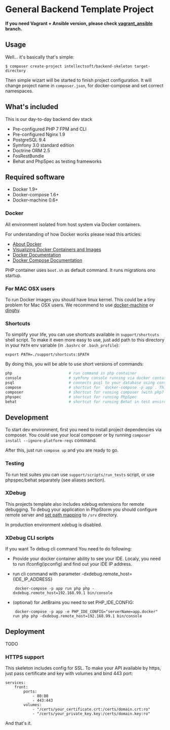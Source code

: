 General Backend Template Project
===================================

**If you need Vagrant + Ansible version, please check [vagrant_ansible](https://github.com/intellectsoft-uk/symfony-skeleton/tree/vagrant_ansible) branch.**

## Usage

Well... it's basically that's simple:

```
$ composer create-project intellectsoft/backend-skeleton target-directory
```

Then simple wizart will be started to finish project configuration. It will change project name in `composer.json`, for docker-compose and set correct namespaces.

## What's included

This is our day-to-day backend dev stack

 - Pre-configured PHP 7 FPM and CLI
 - Pre-configured Nginx 1.9
 - PostgreSQL 9.4
 - Symfony 3.0 standard edition
 - Doctrine ORM 2.5
 - FosRestBundle
 - Behat and PhpSpec as testing frameworks

## Required software

 - Docker 1.9+
 - Docker-compose 1.6+
 - Docker-machine 0.6+

### Docker

All environment isolated from host system via Docker containers.

For understanding of how Docker works please read this articles:

 - [About Docker](http://www.wintellect.com/devcenter/paulballard/what-developers-need-to-know-about-docker)
 - [Visualizing Docker Containers and Images](http://merrigrove.blogspot.com.by/2015/10/visualizing-docker-containers-and-images.html)
 - [Docker Documentation](https://docs.docker.com/engine/misc/)
 - [Docker Compose Documentation](https://docs.docker.com/compose/)

PHP container uses `boot.sh` as default command. It runs migrations ono startup.

### For MAC OSX users

To run Docker images you should have linux kernel. This could be a tiny problem for Mac OSX users. We recommend to use [docker-machine](https://docs.docker.com/v1.8/installation/mac/) or [dinghy](https://github.com/codekitchen/dinghy).

### Shortcuts

To simplify your life, you can use shortcuts available in `support/shortcuts` shell script. To make it even more easy to use, just add path to this directory in your `PATH` env variable (in `.bashrc` or `.bash_profile`):

```
export PATH=./support/shortcuts:$PATH
```

By doing this, you will be able to use short versions of commands:

```bash
php                         # run command in php container
console                     # symfony console running via docker container
psql                        # connects psql to your database using containers
compose                     # shortcut for `docker-compose -p app`. This needed until docker-compose 1.7 is released.
composer                    # shortcut for running composer (with php7 in separate docker container)
phpspec                     # shortcut for running PhpSpec
behat                       # shortcut for running Behat in test environment
```

## Development

To start dev environment, first you need to install project dependencies via composer. You could use your local composer or by running `composer install --ignore-platform-reqs` command.

After this, just run `compose up` and you are ready to go.

### Testing

To run test suites you can use `support/scripts/run_tests` script, or use phpspec/behat separately (see aliases section).

### XDebug

This projects template also includes xdebug extensions for remote debugging. To debug your application in PhpStorm you should configure remote server and [set path mapping](https://www.jetbrains.com/phpstorm/help/override-server-path-mappings-dialog.html) to `/srv` directory.

In production environment xdebug is disabled.

### XDebug CLI scripts

If you want To debug cli command You need to do following:

 - Provide your docker container ability to see your IDE. Localy, you need to run ifconfig(ipconfig) and find out your IDE IP address.
 - run cli command with parameter -dxdebug.remote_host={IDE_IP_ADDRESS}

        docker-compose -p app run php php -dxdebug.remote_host=192.168.99.1 bin/console
 - (optional) for JetBrains you need to set PHP_IDE_CONFIG:

        docker-compose -p app -e PHP_IDE_CONFIG="serverName=app.docker" run php php -dxdebug.remote_host=192.168.99.1 bin/console

## Deployment

TODO

### HTTPS support

This skeleton includes config for SSL. To make your API available by https, just pass certificate and key with volumes and bind 443 port:

```
services:
    front:
        ports:
            - 80:80
            - 443:443
        volumes:
            - "/certs/your_certificate.crt:/certs/domain.crt:ro"
            - "/certs/your_private_key.key:/certs/domain.key:ro"
```

And that's it.

